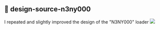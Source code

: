 ## 🧩 design-source-n3ny000
I repeated and slightly improved the design of the "N3NY000" loader
![](img/roadmap_fundamentals.png)
